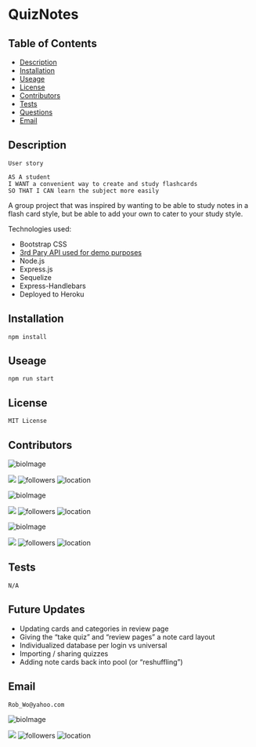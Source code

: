 # QuizNotes

## Table of Contents

* [Description](#Description)
* [Installation](#Installation)
* [Useage](#Useage)
* [License](#License)
* [Contributors](#Contributors)
* [Tests](#Tests)
* [Questions](#Questions)
* [Email](#Email)

## Description
```
User story

AS A student
I WANT a convenient way to create and study flashcards
SO THAT I CAN learn the subject more easily
```
A group project that was inspired by wanting to be able to study notes in a flash card style, but be able to add your own to cater to your study style. 

Technologies used:

* Bootstrap CSS
* [3rd Pary API used for demo purposes](https://randomuser.me/)
* Node.js
* Express.js
* Sequelize
* Express-Handlebars
* Deployed to Heroku  

## Installation

    npm install

## Useage

    npm run start

## License

    MIT License

## Contributors

![bioImage](https://avatars0.githubusercontent.com/u/59583325?v=4&s=200)

[![](https://img.shields.io/badge/github-vsaleem-brightgreen?style=plastic)](https://www.github.com/vsaleem)
![followers](https://img.shields.io/badge/Followers-8-brightgreen)
![location](https://img.shields.io/badge/Location-Baltimore_Maryland-blue)

![bioImage](https://avatars3.githubusercontent.com/u/12203157?v=4&s=200)

[![](https://img.shields.io/badge/github-altays-brightgreen?style=plastic)](https://www.github.com/altays)
![followers](https://img.shields.io/badge/Followers-10-brightgreen)
![location](https://img.shields.io/badge/Location-Baltimore_Maryland-blue)

![bioImage](https://avatars2.githubusercontent.com/u/59449041?v=4&s=200)

[![](https://img.shields.io/badge/github-nrlong-brightgreen?style=plastic)](https://www.github.com/nrlong)
![followers](https://img.shields.io/badge/Followers-11-brightgreen)
![location](https://img.shields.io/badge/Location-Maryland-blue)

## Tests

    N/A

## Future Updates 

* Updating cards and categories in review page
* Giving the “take quiz” and “review pages” a note card layout
* Individualized database per login vs universal 
* Importing / sharing quizzes
* Adding note cards back into pool (or “reshuffling”)


## Email

    Rob_Wo@yahoo.com

![bioImage](https://avatars3.githubusercontent.com/u/59811683?v=4&s=200)

[![](https://img.shields.io/badge/github-robwongus-brightgreen?style=plastic)](https://www.github.com/robwongus)
![followers](https://img.shields.io/badge/Followers-7-brightgreen)
![location](https://img.shields.io/badge/Location-null-blue)

